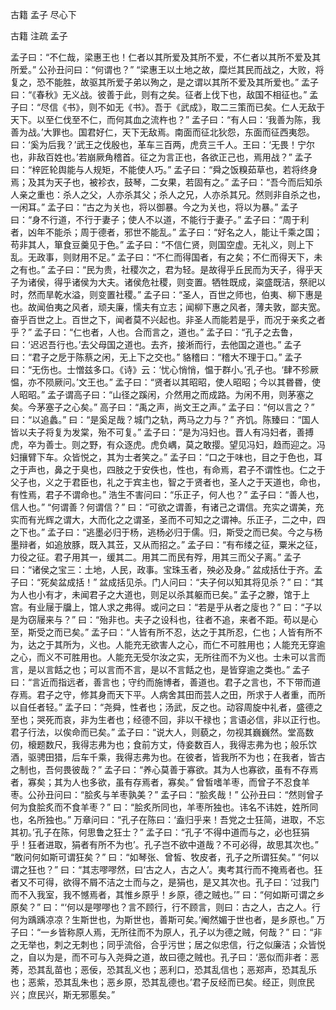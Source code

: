  
 古籍 孟子 尽心下 
 
 
 
 
 
 古籍 注疏 
 孟子 
 

孟子曰：“不仁哉，梁惠王也！仁者以其所爱及其所不爱，不仁者以其所不爱及其所爱。”
公孙丑问曰：“何谓也？”
“梁惠王以土地之故，糜烂其民而战之，大败，将复之，恐不能胜，故驱其所爱子弟以殉之，是之谓以其所不爱及其所爱也。”
孟子曰：“《春秋》无义战。彼善于此，则有之矣。征者上伐下也，敌国不相征也。”
孟子曰：“尽信《书》，则不如无《书》。吾于《武成》，取二三策而已矣。仁人无敌于天下。以至仁伐至不仁，而何其血之流杵也？”
孟子曰：“有人曰：‘我善为陈，我善为战。’大罪也。国君好仁，天下无敌焉。南面而征北狄怨，东面而征西夷怨。曰：‘奚为后我？’武王之伐殷也，革车三百两，虎贲三千人。王曰：‘无畏！宁尔也，非敌百姓也。’若崩厥角稽首。征之为言正也，各欲正己也，焉用战？”
孟子曰：“梓匠轮舆能与人规矩，不能使人巧。”
孟子曰：“舜之饭糗茹草也，若将终身焉；及其为天子也，被袗衣，鼓琴，二女果，若固有之。”
孟子曰：“吾今而后知杀人亲之重也：杀人之父，人亦杀其父；杀人之兄，人亦杀其兄。然则非自杀之也，一闲耳。”
孟子曰：“古之为关也，将以御暴。今之为关也，将以为暴。”
孟子曰：“身不行道，不行于妻子；使人不以道，不能行于妻子。”
孟子曰：“周于利者，凶年不能杀；周于德者，邪世不能乱。”
孟子曰：“好名之人，能让千乘之国；苟非其人，箪食豆羹见于色。”
孟子曰：“不信仁贤，则国空虚。无礼义，则上下乱。无政事，则财用不足。”
孟子曰：“不仁而得国者，有之矣；不仁而得天下，未之有也。”
孟子曰：“民为贵，社稷次之，君为轻。是故得乎丘民而为天子，得乎天子为诸侯，得乎诸侯为大夫。诸侯危社稷，则变置。牺牲既成，粢盛既洁，祭祀以时，然而旱乾水溢，则变置社稷。”
孟子曰：“圣人，百世之师也，伯夷、柳下惠是也。故闻伯夷之风者，顽夫廉，懦夫有立志；闻柳下惠之风者，薄夫敦，鄙夫宽。奋乎百世之上。百世之下，闻者莫不兴起也。非圣人而能若是乎，而况于亲炙之者乎？”
孟子曰：“仁也者，人也。合而言之，道也。”
孟子曰：“孔子之去鲁，曰：‘迟迟吾行也。’去父母国之道也。去齐，接淅而行，去他国之道也。”
孟子曰：“君子之戹于陈蔡之闲，无上下之交也。”
貉稽曰：“稽大不理于口。”
孟子曰：“无伤也。士憎兹多口。《诗》云：‘忧心悄悄，愠于群小。’孔子也。‘肆不殄厥愠，亦不陨厥问。’文王也。”
孟子曰：“贤者以其昭昭，使人昭昭；今以其昬昬，使人昭昭。”
孟子谓高子曰：“山径之蹊闲，介然用之而成路。为闲不用，则茅塞之矣。今茅塞子之心矣。”
高子曰：“禹之声，尚文王之声。”
孟子曰：“何以言之？”
曰：“以追蠡。”
曰：“是奚足哉？城门之轨，两马之力与？”
齐饥。陈臻曰：“国人皆以夫子将复为发棠，殆不可复。”
孟子曰：“是为冯妇也。晋人有冯妇者，善搏虎，卒为善士。则之野，有众逐虎。虎负嵎，莫之敢撄。望见冯妇，趋而迎之。冯妇攘臂下车。众皆悦之，其为士者笑之。”
孟子曰：“口之于味也，目之于色也，耳之于声也，鼻之于臭也，四肢之于安佚也，性也，有命焉，君子不谓性也。仁之于父子也，义之于君臣也，礼之于宾主也，智之于贤者也，圣人之于天道也，命也，有性焉，君子不谓命也。”
浩生不害问曰：“乐正子，何人也？”
孟子曰：“善人也，信人也。”
“何谓善？何谓信？”
曰：“可欲之谓善，有诸己之谓信。充实之谓美，充实而有光辉之谓大，大而化之之谓圣，圣而不可知之之谓神。乐正子，二之中，四之下也。”
孟子曰：“逃墨必归于杨，逃杨必归于儒。归，斯受之而已矣。今之与杨墨辩者，如追放豚，既入其苙，又从而招之。”
孟子曰：“有布缕之征，粟米之征，力役之征。君子用其一，缓其二。用其二而民有殍，用其三而父子离。”
孟子曰：“诸侯之宝三：土地，人民，政事。宝珠玉者，殃必及身。”
盆成括仕于齐。孟子曰：“死矣盆成括！”
盆成括见杀。门人问曰：“夫子何以知其将见杀？”
曰：“其为人也小有才，未闻君子之大道也，则足以杀其躯而已矣。”
孟子之滕，馆于上宫。有业屦于牖上，馆人求之弗得。或问之曰：“若是乎从者之廀也？”
曰：“子以是为窃屦来与？”
曰：“殆非也。夫子之设科也，往者不追，来者不距。苟以是心至，斯受之而已矣。”
孟子曰：“人皆有所不忍，达之于其所忍，仁也；人皆有所不为，达之于其所为，义也。人能充无欲害人之心，而仁不可胜用也；人能充无穿逾之心，而义不可胜用也。人能充无受尔汝之实，无所往而不为义也。士未可以言而言，是以言餂之也；可以言而不言，是以不言餂之也，是皆穿逾之类也。”
孟子曰：“言近而指远者，善言也；守约而施博者，善道也。君子之言也，不下带而道存焉。君子之守，修其身而天下平。人病舍其田而芸人之田，所求于人者重，而所以自任者轻。”
孟子曰：“尧舜，性者也；汤武，反之也。动容周旋中礼者，盛德之至也；哭死而哀，非为生者也；经德不回，非以干禄也；言语必信，非以正行也。君子行法，以俟命而已矣。”
孟子曰：“说大人，则藐之，勿视其巍巍然。堂高数仞，榱题数尺，我得志弗为也；食前方丈，侍妾数百人，我得志弗为也；般乐饮酒，驱骋田猎，后车千乘，我得志弗为也。在彼者，皆我所不为也；在我者，皆古之制也，吾何畏彼哉？”
孟子曰：“养心莫善于寡欲。其为人也寡欲，虽有不存焉者，寡矣；其为人也多欲，虽有存焉者，寡矣。”
曾皙嗜羊枣，而曾子不忍食羊枣。公孙丑问曰：“脍炙与羊枣孰美？”
孟子曰：“脍炙哉！”
公孙丑曰：“然则曾子何为食脍炙而不食羊枣？”
曰：“脍炙所同也，羊枣所独也。讳名不讳姓，姓所同也，名所独也。”
万章问曰：“孔子在陈曰：‘盍归乎来！吾党之士狂简，进取，不忘其初。’孔子在陈，何思鲁之狂士？”
孟子曰：“孔子‘不得中道而与之，必也狂狷乎！狂者进取，狷者有所不为也’。孔子岂不欲中道哉？不可必得，故思其次也。”
“敢问何如斯可谓狂矣？”
曰：“如琴张、曾皙、牧皮者，孔子之所谓狂矣。”
“何以谓之狂也？”
曰：“其志嘐嘐然，曰‘古之人，古之人’。夷考其行而不掩焉者也。狂者又不可得，欲得不屑不洁之士而与之，是狷也，是又其次也。孔子曰：‘过我门而不入我室，我不憾焉者，其惟乡原乎！乡原，德之贼也。’”
曰：“何如斯可谓之乡原矣？”
曰：“‘何以是嘐嘐也？言不顾行，行不顾言，则曰：古之人，古之人。行何为踽踽凉凉？生斯世也，为斯世也，善斯可矣。’阉然媚于世也者，是乡原也。”
万子曰：“一乡皆称原人焉，无所往而不为原人，孔子以为德之贼，何哉？”
曰：“非之无举也，刺之无刺也；同乎流俗，合乎污世；居之似忠信，行之似廉洁；众皆悦之，自以为是，而不可与入尧舜之道，故曰德之贼也。孔子曰：‘恶似而非者：恶莠，恐其乱苗也；恶佞，恐其乱义也；恶利口，恐其乱信也；恶郑声，恐其乱乐也；恶紫，恐其乱朱也；恶乡原，恐其乱德也。’君子反经而已矣。经正，则庶民兴；庶民兴，斯无邪慝矣。”